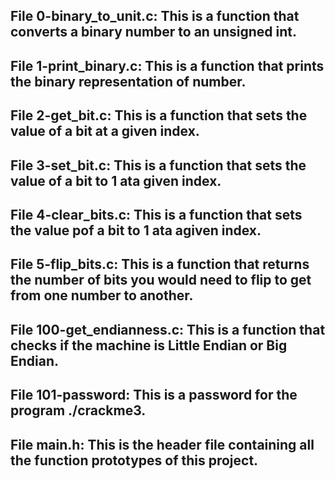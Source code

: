 ## File 0-binary_to_unit.c: This is a function that converts a binary number to an unsigned int.

## File 1-print_binary.c: This is a function that prints the binary representation of number.

## File 2-get_bit.c: This is a function that sets the value of a bit at a given index.

## File 3-set_bit.c: This is a function that sets the value of a bit to 1 ata given index.

## File 4-clear_bits.c: This is a function that sets the value pof a bit to 1 ata agiven index.

## File 5-flip_bits.c: This is a function that returns the number of bits you would need to flip to get from one number to another.

## File 100-get_endianness.c: This is a function that checks if the machine is Little Endian or Big Endian.

## File 101-password: This is a password for the program ./crackme3.

## File main.h: This is the header file containing all the function prototypes of this project.
